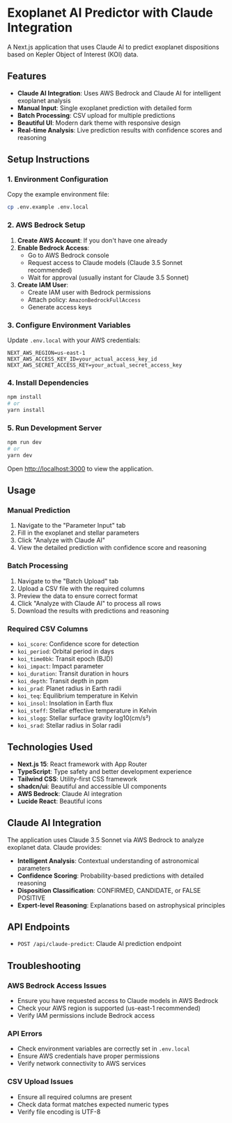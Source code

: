 # Exoplanet AI Predictor with Claude Integration

A Next.js application that uses Claude AI to predict exoplanet dispositions based on Kepler Object of Interest (KOI) data.

## Features

- **Claude AI Integration**: Uses AWS Bedrock and Claude AI for intelligent exoplanet analysis
- **Manual Input**: Single exoplanet prediction with detailed form
- **Batch Processing**: CSV upload for multiple predictions
- **Beautiful UI**: Modern dark theme with responsive design
- **Real-time Analysis**: Live prediction results with confidence scores and reasoning

## Setup Instructions

### 1. Environment Configuration

Copy the example environment file:
```bash
cp .env.example .env.local
```

### 2. AWS Bedrock Setup

1. **Create AWS Account**: If you don't have one already
2. **Enable Bedrock Access**: 
   - Go to AWS Bedrock console
   - Request access to Claude models (Claude 3.5 Sonnet recommended)
   - Wait for approval (usually instant for Claude 3.5 Sonnet)
3. **Create IAM User**:
   - Create IAM user with Bedrock permissions
   - Attach policy: `AmazonBedrockFullAccess`
   - Generate access keys

### 3. Configure Environment Variables

Update `.env.local` with your AWS credentials:

```env
NEXT_AWS_REGION=us-east-1
NEXT_AWS_ACCESS_KEY_ID=your_actual_access_key_id
NEXT_AWS_SECRET_ACCESS_KEY=your_actual_secret_access_key
```

### 4. Install Dependencies

```bash
npm install
# or
yarn install
```

### 5. Run Development Server

```bash
npm run dev
# or
yarn dev
```

Open [http://localhost:3000](http://localhost:3000) to view the application.

## Usage

### Manual Prediction

1. Navigate to the "Parameter Input" tab
2. Fill in the exoplanet and stellar parameters
3. Click "Analyze with Claude AI"
4. View the detailed prediction with confidence score and reasoning

### Batch Processing

1. Navigate to the "Batch Upload" tab
2. Upload a CSV file with the required columns
3. Preview the data to ensure correct format
4. Click "Analyze with Claude AI" to process all rows
5. Download the results with predictions and reasoning

### Required CSV Columns

- `koi_score`: Confidence score for detection
- `koi_period`: Orbital period in days
- `koi_time0bk`: Transit epoch (BJD)
- `koi_impact`: Impact parameter
- `koi_duration`: Transit duration in hours
- `koi_depth`: Transit depth in ppm
- `koi_prad`: Planet radius in Earth radii
- `koi_teq`: Equilibrium temperature in Kelvin
- `koi_insol`: Insolation in Earth flux
- `koi_steff`: Stellar effective temperature in Kelvin
- `koi_slogg`: Stellar surface gravity log10(cm/s²)
- `koi_srad`: Stellar radius in Solar radii

## Technologies Used

- **Next.js 15**: React framework with App Router
- **TypeScript**: Type safety and better development experience
- **Tailwind CSS**: Utility-first CSS framework
- **shadcn/ui**: Beautiful and accessible UI components
- **AWS Bedrock**: Claude AI integration
- **Lucide React**: Beautiful icons

## Claude AI Integration

The application uses Claude 3.5 Sonnet via AWS Bedrock to analyze exoplanet data. Claude provides:

- **Intelligent Analysis**: Contextual understanding of astronomical parameters
- **Confidence Scoring**: Probability-based predictions with detailed reasoning
- **Disposition Classification**: CONFIRMED, CANDIDATE, or FALSE POSITIVE
- **Expert-level Reasoning**: Explanations based on astrophysical principles

## API Endpoints

- `POST /api/claude-predict`: Claude AI prediction endpoint

## Troubleshooting

### AWS Bedrock Access Issues
- Ensure you have requested access to Claude models in AWS Bedrock
- Check your AWS region is supported (us-east-1 recommended)
- Verify IAM permissions include Bedrock access

### API Errors
- Check environment variables are correctly set in `.env.local`
- Ensure AWS credentials have proper permissions
- Verify network connectivity to AWS services

### CSV Upload Issues
- Ensure all required columns are present
- Check data format matches expected numeric types
- Verify file encoding is UTF-8
